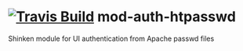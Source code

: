 <a href='https://travis-ci.org/shinken-monitoring/mod-auth-htpasswd'><img src='https://api.travis-ci.org/shinken-monitoring/mod-auth-htpasswd.svg?branch=master' alt='Travis Build'></a>
mod-auth-htpasswd
=================

Shinken module for UI authentication from Apache passwd files
